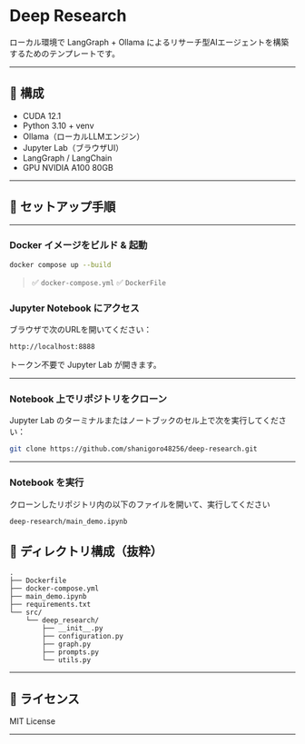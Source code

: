 # Deep Research

ローカル環境で LangGraph + Ollama によるリサーチ型AIエージェントを構築するためのテンプレートです。  

---

## 🔧 構成

- CUDA 12.1
- Python 3.10 + venv
- Ollama（ローカルLLMエンジン）
- Jupyter Lab（ブラウザUI）
- LangGraph / LangChain
- GPU NVIDIA A100 80GB

---

## 🚀 セットアップ手順

---

### Docker イメージをビルド & 起動

```bash
docker compose up --build
```
> ✅ `docker-compose.yml` 
> ✅ `DockerFile` 

### Jupyter Notebook にアクセス

ブラウザで次のURLを開いてください：

```
http://localhost:8888
```

トークン不要で Jupyter Lab が開きます。

---

### Notebook 上でリポジトリをクローン

Jupyter Lab のターミナルまたはノートブックのセル上で次を実行してください：

```bash
git clone https://github.com/shanigoro48256/deep-research.git
```

---

### Notebook を実行

クローンしたリポジトリ内の以下のファイルを開いて、実行してください

```
deep-research/main_demo.ipynb
```

## 📂 ディレクトリ構成（抜粋）

```
.
├── Dockerfile
├── docker-compose.yml
├── main_demo.ipynb
├── requirements.txt
└── src/
    └── deep_research/
        ├── __init__.py
        ├── configuration.py
        ├── graph.py
        ├── prompts.py
        └── utils.py
```

---

## 📄 ライセンス

MIT License

---
